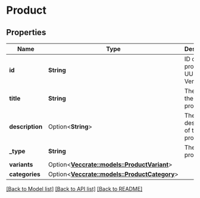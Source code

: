 # Product

## Properties

Name | Type | Description | Notes
------------ | ------------- | ------------- | -------------
**id** | **String** | ID of the product. UUID Version 4. | 
**title** | **String** | The title of the product. | 
**description** | Option<**String**> | The description of the product. | [optional]
**_type** | **String** | The type of product. | 
**variants** | Option<[**Vec<crate::models::ProductVariant>**](ProductVariant.md)> |  | [optional]
**categories** | Option<[**Vec<crate::models::ProductCategory>**](ProductCategory.md)> |  | [optional]

[[Back to Model list]](../README.md#documentation-for-models) [[Back to API list]](../README.md#documentation-for-api-endpoints) [[Back to README]](../README.md)


